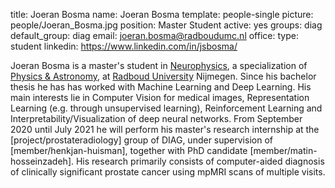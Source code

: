 title: Joeran Bosma
name: Joeran Bosma
template: people-single
picture: people/Joeran_Bosma.jpg
position: Master Student
active: yes
groups: diag
default_group: diag
email: joeran.bosma@radboudumc.nl
office: 
type: student
linkedin: https://www.linkedin.com/in/jsbosma/

Joeran Bosma is a master's student in [Neurophysics](https://www.ru.nl/english/education/masters/neurophysics/), a specialization of [Physics & Astronomy](https://www.ru.nl/english/education/masters/physics-and-astronomy/), at [Radboud University](https://www.ru.nl/english/) Nijmegen. Since his bachelor thesis he has has worked with Machine Learning and Deep Learning. His main interests lie in Computer Vision for medical images, Representation Learning (e.g. through unsupervised learning), Reinforcement Learning and Interpretability/Visualization of deep neural networks. From September 2020 until July 2021 he will perform his master's research internship at the [project/prostateradiology] group of DIAG, under supervision of [member/henkjan-huisman], together with PhD candidate [member/matin-hosseinzadeh]. His research primarily consists of computer-aided diagnosis of clinically significant prostate cancer using mpMRI scans of multiple visits.

